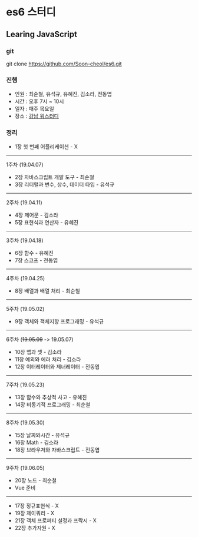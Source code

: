 # es6 스터디

## Learing JavaScript

### git

git clone https://github.com/Soon-cheol/es6.git

### 진행

- 인원 : 최순철, 유석규, 유혜진, 김소라, 전동엽
- 시간 : 오후 7시 ~ 10시
- 일자 : 매주 목요일
- 장소 : <a href="https://spacecloud.kr/space/3476" target="_blank">강남 윙스터디</a>

### 정리

- 1장 첫 번째 어플리케이션 - X

---

1주차 (19.04.07)

- 2장 자바스크립트 개발 도구 - 최순철
- 3장 리터럴과 변수, 상수, 데이터 타입 - 유석규

---

2주차 (19.04.11)

- 4장 제어문 - 김소라
- 5장 표현식과 연산자 - 유혜진

---

3주차 (19.04.18)

- 6장 함수 - 유혜진
- 7장 스코프 - 전동엽

---

4주차 (19.04.25)

- 8장 배열과 배열 처리 - 최순철

---

5주차 (19.05.02)

- 9장 객체와 객체지향 프로그래밍 - 유석규

---

6주차 (~~19.05.09~~ -> 19.05.07)

- 10장 맵과 셋 - 김소라
- 11장 예외와 에러 처리 - 김소라
- 12장 이터레이터와 제너레이터 - 전동엽

---

7주차 (19.05.23)

- 13장 함수와 추상적 사고 - 유혜진
- 14장 비동기적 프로그래밍 - 최순철

---

8주차 (19.05.30)

- 15장 날짜와시간 - 유석규
- 16장 Math - 김소라
- 18장 브라우저와 자바스크립트 - 전동엽

---

9주차 (19.06.05)

- 20장 노드 - 최순철
- Vue 준비

---

- 17장 정규표현식 - X
- 19장 제이쿼리 - X
- 21장 객체 프로퍼티 설정과 프락시 - X
- 22장 추가자원 - X
